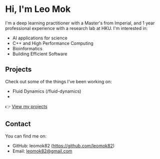 # Hi, I'm Leo Mok

I'm a deep learning practitioner with a Master's from Imperial, and 1 year professional experience with a research lab at HKU. 
I'm interested in:

- AI applications for science
- C++ and High Performance Computing
- Bioinformatics
- Building Efficient Software

## Projects

Check out some of the things I've been working on:
- Fluid Dynamics (/fluid-dynamics)
- 

👉 [View my projects](/project)

## Contact

You can find me on:

- GitHub: leomok82 (https://github.com/leomok82)
- Email: leomok82@gmail.com
